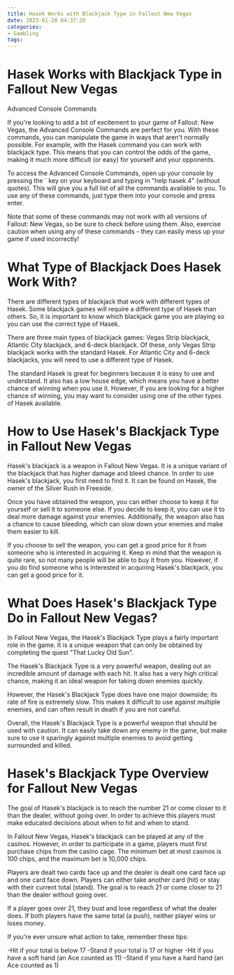 ```yaml
---
title: Hasek Works with Blackjack Type in Fallout New Vegas
date: 2023-01-20 04:37:29
categories:
- Gambling
tags:
---
```



#  Hasek Works with Blackjack Type in Fallout New Vegas
Advanced Console Commands

If you're looking to add a bit of excitement to your game of Fallout: New Vegas, the Advanced Console Commands are perfect for you. With these commands, you can manipulate the game in ways that aren't normally possible. For example, with the Hasek command you can work with blackjack type. This means that you can control the odds of the game, making it much more difficult (or easy) for yourself and your opponents.

To access the Advanced Console Commands, open up your console by pressing the ` key on your keyboard and typing in "help hasek 4" (without quotes). This will give you a full list of all the commands available to you. To use any of these commands, just type them into your console and press enter.

Note that some of these commands may not work with all versions of Fallout: New Vegas, so be sure to check before using them. Also, exercise caution when using any of these commands - they can easily mess up your game if used incorrectly!

#  What Type of Blackjack Does Hasek Work With?

There are different types of blackjack that work with different types of Hasek. Some blackjack games will require a different type of Hasek than others. So, it is important to know which blackjack game you are playing so you can use the correct type of Hasek.

There are three main types of blackjack games: Vegas Strip blackjack, Atlantic City blackjack, and 6-deck blackjack. Of these, only Vegas Strip blackjack works with the standard Hasek. For Atlantic City and 6-deck blackjacks, you will need to use a different type of Hasek.

The standard Hasek is great for beginners because it is easy to use and understand. It also has a low house edge, which means you have a better chance of winning when you use it. However, if you are looking for a higher chance of winning, you may want to consider using one of the other types of Hasek available.

#  How to Use Hasek's Blackjack Type in Fallout New Vegas

Hasek's blackjack is a weapon in Fallout New Vegas. It is a unique variant of the blackjack that has higher damage and bleed chance. In order to use Hasek's blackjack, you first need to find it. It can be found on Hasek, the owner of the Silver Rush in Freeside.

Once you have obtained the weapon, you can either choose to keep it for yourself or sell it to someone else. If you decide to keep it, you can use it to deal more damage against your enemies. Additionally, the weapon also has a chance to cause bleeding, which can slow down your enemies and make them easier to kill.

If you choose to sell the weapon, you can get a good price for it from someone who is interested in acquiring it. Keep in mind that the weapon is quite rare, so not many people will be able to buy it from you. However, if you do find someone who is interested in acquiring Hasek's blackjack, you can get a good price for it.

#  What Does Hasek's Blackjack Type Do in Fallout New Vegas?

In Fallout New Vegas, the Hasek's Blackjack Type plays a fairly important role in the game. It is a unique weapon that can only be obtained by completing the quest "That Lucky Old Sun".

The Hasek's Blackjack Type is a very powerful weapon, dealing out an incredible amount of damage with each hit. It also has a very high critical chance, making it an ideal weapon for taking down enemies quickly.

However, the Hasek's Blackjack Type does have one major downside; its rate of fire is extremely slow. This makes it difficult to use against multiple enemies, and can often result in death if you are not careful.

Overall, the Hasek's Blackjack Type is a powerful weapon that should be used with caution. It can easily take down any enemy in the game, but make sure to use it sparingly against multiple enemies to avoid getting surrounded and killed.

#  Hasek's Blackjack Type Overview for Fallout New Vegas

The goal of Hasek's blackjack is to reach the number 21 or come closer to it than the dealer, without going over. In order to achieve this players must make educated decisions about when to hit and when to stand.

In Fallout New Vegas, Hasek's blackjack can be played at any of the casinos. However, in order to participate in a game, players must first purchase chips from the casino cage. The minimum bet at most casinos is 100 chips, and the maximum bet is 10,000 chips.

Players are dealt two cards face up and the dealer is dealt one card face up and one card face down. Players can either take another card (hit) or stay with their current total (stand). The goal is to reach 21 or come closer to 21 than the dealer without going over.

If a player goes over 21, they bust and lose regardless of what the dealer does. If both players have the same total (a push), neither player wins or loses money.

If you're ever unsure what action to take, remember these tips:

-Hit if your total is below 17
-Stand if your total is 17 or higher 
-Hit if you have a soft hand (an Ace counted as 11) 
-Stand if you have a hard hand (an Ace counted as 1)